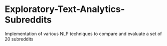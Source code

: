 # Exploratory-Text-Analytics-Subreddits
Implementation of various NLP techniques to compare and evaluate a set of 20 subreddits
